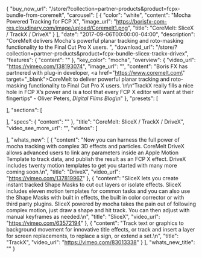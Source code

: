 {
  "buy_now_url": "/store/?collection=partner-products&product=fcpx-bundle-from-coremelt",
  "carousel": [
    {
      "color": "white",
      "content": "Mocha Powered Tracking for FCP X",
      "image_url": "https://borisfx-com-res.cloudinary.com/image/upload/Coremelt1.png",
      "title": "CoreMelt: SliceX / TrackX / DriveX"
    }
  ],
  "date": "2017-09-06T00:00:00-04:00",
  "description": "CoreMelt delivers Mocha's powerful planar tracking and roto-masking functionality to the Final Cut Pro X users. ",
  "download_url": "/store/?collection=partner-products&product=fcpx-bundle-slicex-trackx-drivex",
  "features": {
    "content": ""
  },
  "key_color": "mocha",
  "overview": {
    "video_url": "https://vimeo.com/138193074",
    "image_url": "",
    "content": "Boris FX has partnered with plug-in developer, <a href=\"https://www.coremelt.com\" target=\"_blank\">CoreMelt</a> to deliver powerful planar tracking and roto-masking functionality to Final Cut Pro X users. \n\n“TrackX really fills a nice hole in FCP X’s power and is a tool that every FCP X editor will want at their fingertips“ - Oliver Peters, <em>Digital Films Blog</em>\n"
  },
  "presets": [

  ],
  "sections": [

  ],
  "specs": {
    "content": ""
  },
  "title": "CoreMelt: SliceX / TrackX / DriveX",
  "video_see_more_url": "",
  "videos": [

  ],
  "whats_new": [
    {
      "content": "Now you can harness the full power of mocha tracking with complex 3D effects and particles. CoreMelt DriveX allows advanced users to link any parameters inside an Apple Motion Template to track data, and publish the result as an FCP X effect. DriveX includes twenty motion templates to get you started with many more coming soon.\n",
      "title": "DriveX",
      "video_url": "https://vimeo.com/137819967"
    },
    {
      "content": "SliceX lets you create instant tracked Shape Masks to cut out layers or isolate effects. SliceX includes eleven motion templates for common tasks and you can also use the Shape Masks with built in effects, the built in color corrector or with third party plugins. SliceX powered by mocha takes the pain out of following complex motion, just draw a shape and hit track. You can then adjust with manual keyframes as needed.\n",
      "title": "SliceX",
      "video_url": "https://vimeo.com/63572194"
    },
    {
      "content": "Track text or graphics to background movement for innovative title effects, or track and insert a layer for screen replacements, to replace a sign, or extend a set.\n",
      "title": "TrackX",
      "video_url": "https://vimeo.com/83013338"
    }
  ],
  "whats_new_title": ""
}
